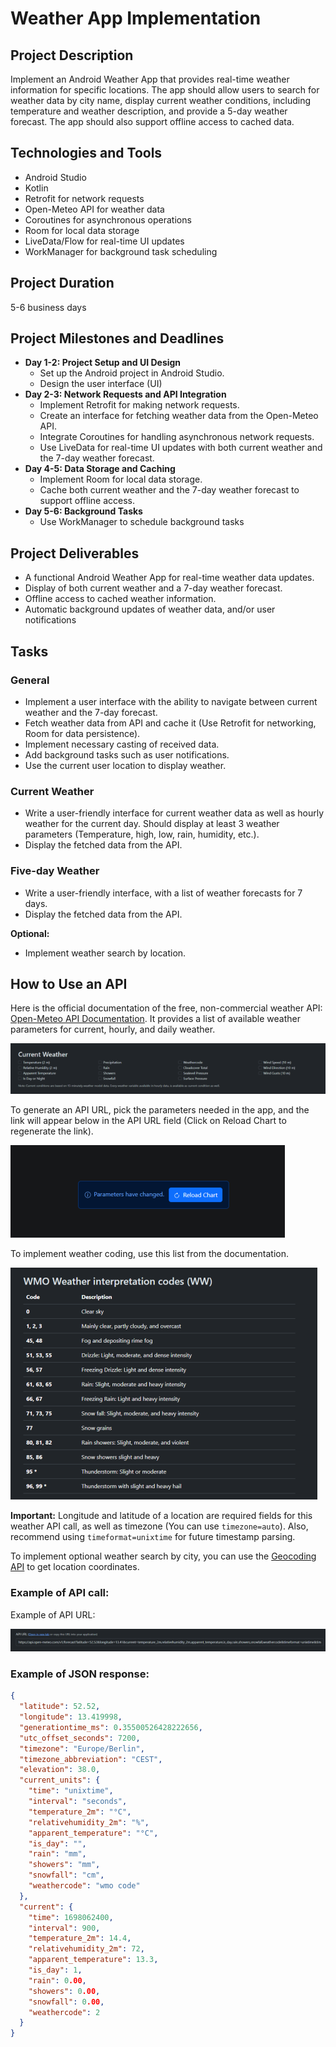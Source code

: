 # Weather App Implementation

## Project Description
Implement an Android Weather App that provides real-time weather information for specific locations. The app should allow users to search for weather data by city name, display current weather conditions, including temperature and weather description, and provide a 5-day weather forecast. The app should also support offline access to cached data.

## Technologies and Tools
- Android Studio
- Kotlin
- Retrofit for network requests
- Open-Meteo API for weather data
- Coroutines for asynchronous operations
- Room for local data storage
- LiveData/Flow for real-time UI updates
- WorkManager for background task scheduling

## Project Duration
5-6 business days

## Project Milestones and Deadlines
- **Day 1-2: Project Setup and UI Design**
    - Set up the Android project in Android Studio.
    - Design the user interface (UI)
- **Day 2-3: Network Requests and API Integration**
    - Implement Retrofit for making network requests.
    - Create an interface for fetching weather data from the Open-Meteo API.
    - Integrate Coroutines for handling asynchronous network requests.
    - Use LiveData for real-time UI updates with both current weather and the 7-day weather forecast.
- **Day 4-5: Data Storage and Caching**
    - Implement Room for local data storage.
    - Cache both current weather and the 7-day weather forecast to support offline access.
- **Day 5-6: Background Tasks**
    - Use WorkManager to schedule background tasks

## Project Deliverables
- A functional Android Weather App for real-time weather data updates.
- Display of both current weather and a 7-day weather forecast.
- Offline access to cached weather information.
- Automatic background updates of weather data, and/or user notifications

## Tasks
### General
- Implement a user interface with the ability to navigate between current weather and the 7-day forecast.
- Fetch weather data from API and cache it (Use Retrofit for networking, Room for data persistence).
- Implement necessary casting of received data.
- Add background tasks such as user notifications.
- Use the current user location to display weather.

### Current Weather
- Write a user-friendly interface for current weather data as well as hourly weather for the current day. Should display at least 3 weather parameters (Temperature, high, low, rain, humidity, etc.).
- Display the fetched data from the API.

### Five-day Weather
- Write a user-friendly interface, with a list of weather forecasts for 7 days.
- Display the fetched data from the API.

**Optional:**
- Implement weather search by location.

## How to Use an API
Here is the official documentation of the free, non-commercial weather API: [Open-Meteo API Documentation](https://open-meteo.com/en/docs). It provides a list of available weather parameters for current, hourly, and daily weather.

![](img.png)

To generate an API URL, pick the parameters needed in the app, and the link will appear below in the API URL field (Click on Reload Chart to regenerate the link).

![](img_1.png)

To implement weather coding, use this list from the documentation.

![](img_2.png)

**Important:**
Longitude and latitude of a location are required fields for this weather API call, as well as timezone (You can use `timezone=auto`). Also, recommend using `timeformat=unixtime` for future timestamp parsing.

To implement optional weather search by city, you can use the [Geocoding API](https://open-meteo.com/en/docs/geocoding-api) to get location coordinates.

### Example of API call:
Example of API URL:

![](img_3.png)

### Example of JSON response:
```json
{
  "latitude": 52.52,
  "longitude": 13.419998,
  "generationtime_ms": 0.35500526428222656,
  "utc_offset_seconds": 7200,
  "timezone": "Europe/Berlin",
  "timezone_abbreviation": "CEST",
  "elevation": 38.0,
  "current_units": {
    "time": "unixtime",
    "interval": "seconds",
    "temperature_2m": "°C",
    "relativehumidity_2m": "%",
    "apparent_temperature": "°C",
    "is_day": "",
    "rain": "mm",
    "showers": "mm",
    "snowfall": "cm",
    "weathercode": "wmo code"
  },
  "current": {
    "time": 1698062400,
    "interval": 900,
    "temperature_2m": 14.4,
    "relativehumidity_2m": 72,
    "apparent_temperature": 13.3,
    "is_day": 1,
    "rain": 0.00,
    "showers": 0.00,
    "snowfall": 0.00,
    "weathercode": 2
  }
}

